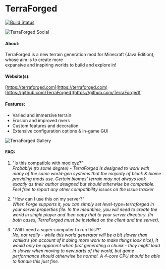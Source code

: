 # TerraForged

[![Build Status](https://ci.dags.me/buildStatus/icon?job=TerraForged)](https://ci.dags.me/job/TerraForged/)

![TerraForged Social](https://terraforged.com/curse/header.jpg)

#### About:
TerraForged is a new terrain generation mod for Minecraft (Java Edition), whose  aim is to create more  
expansive and inspiring worlds to build and explore in!

#### Website(s):
[https://terraforged.com](https://terraforged.com)  
[https://github.com/TerraForged](https://github.com/TerraForged)

#### Features:
- Varied and immersive terrain
- Erosion and improved rivers
- Custom features and decoration
- Extensive configuration options & in-game GUI

![TerraForged Gallery](https://terraforged.com/curse/gallery.jpg)

#### FAQ:
1. "Is this compatible with mod xyz?"  
_Probably! (to some degree) - TerraForged is designed to work with many of the same world-gen systems
that the majority of block & biome providing mods use. Certain biomes' terrain may not always look
exactly as their author designed but should otherwise be compatible. Feel free to report any other
compatibility issues on the issue tracker_

2. "How can I use this on my server?"  
_When Forge supports it, you can simply set level-type=terraforged in your server.properties file. In
the meantime, you will need to create the world in single player and then copy that to your server
directory. (In both cases, TerraForged must be installed on the client and the server)._

3. "Will I need a super-computer to run this?!"  
_No, not really - while this world generator will be a bit slower than vanilla's (on account of it
doing more work to make things look nice), it would only be apparent when first generating a chunk - 
they might load in slower when moving to new parts of the world, but game performance should
otherwise be normal. A 4-core CPU should be able to handle this just fine._

